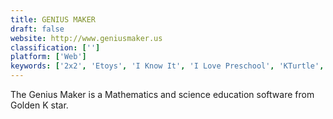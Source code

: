```yaml
---
title: GENIUS MAKER
draft: false 
website: http://www.geniusmaker.us
classification: ['']
platform: ['Web']
keywords: ['2x2', 'Etoys', 'I Know It', 'I Love Preschool', 'KTurtle', 'Little Wizard', 'Math Games', 'MathIsFun Times Table', 'Mathcolic', 'Pic.ie', 'Scheduled tasks', 'Scratch', 'Tux Paint', 'Yasminoku', 'childsplay']
---
```

The Genius Maker is a Mathematics and science education software from Golden K star.